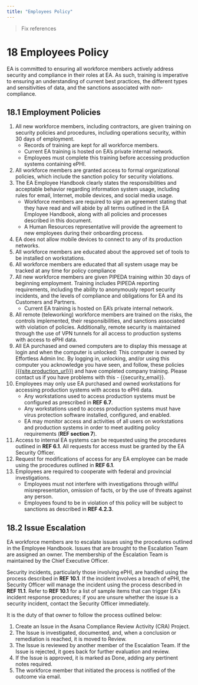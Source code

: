 ```yaml
---
title: "Employees Policy"
---
```


> Fix references

# 18​ Employees Policy
EA is committed to ensuring all workforce members actively address security and compliance in their roles at EA. As such, training is imperative to ensuring an understanding of current best practices, the different types and sensitivities of data, and the sanctions associated with non-compliance.

## ​18.1​ Employment Policies
1. All new workforce members, including contractors, are given training on security policies and procedures, including operations security, within 30 days of employment.
    * Records of training are kept for all workforce members.
    * Current EA training is hosted on EA’s private internal network.
    * Employees must complete this training before accessing production systems containing ePHI.
1. All workforce members are granted access to formal organizational policies, which include the sanction policy for security violations.
1. The EA Employee Handbook clearly states the responsibilities and acceptable behavior regarding information system usage, including rules for email, Internet, mobile devices, and social media usage.
    * Workforce members are required to sign an agreement stating that they have read and will abide by all terms outlined in the EA Employee Handbook, along with all policies and processes described in this document.
    * A Human Resources representative will provide the agreement to new employees during their onboarding process.
1. EA does not allow mobile devices to connect to any of its production networks.
1. All workforce members are educated about the approved set of tools to be installed on workstations.
1. All workforce members are educated that all system usage may be tracked at any time for policy compliance
1. All new workforce members are given PIPEDA training within 30 days of beginning employment. Training includes PIPEDA reporting requirements, including the ability to anonymously report security incidents, and the levels of compliance and obligations for EA and its Customers and Partners.
    * Current EA training is hosted on EA’s private internal network.
1. All remote (teleworking) workforce members are trained on the risks, the controls implemented, their responsibilities, and sanctions associated with violation of policies. Additionally, remote security is maintained through the use of VPN tunnels for all access to production systems with access to ePHI data.
1. All EA purchased and owned computers are to display this message at login and when the computer is unlocked: This computer is owned by Effortless Admin Inc. By logging in, unlocking, and/or using this computer you acknowledge you have seen, and follow, these policies [({{site.production_url}})]({{site.production_url}}) and have completed company training. Please contact us if you have problems with this - {{security_email}}.
1. Employees may only use EA purchased and owned workstations for accessing production systems with access to ePHI data.
    * Any workstations used to access production systems must be configured as prescribed in **REF 6.7**.
    * Any workstations used to access production systems must have virus protection software installed, configured, and enabled.
    * EA may monitor access and activities of all users on workstations and production systems in order to meet auditing policy requirements (**REF section 7**).
1. Access to internal EA systems can be requested using the procedures outlined in **REF 6.1**. All requests for access must be granted by the EA Security Officer.
1. Request for modifications of access for any EA employee can be made using the procedures outlined in **REF 6.1**.
1. Employees are required to cooperate with federal and provincial investigations.
    * Employees must not interfere with investigations through willful misrepresentation, omission of facts, or by the use of threats against any person.
    * Employees found to be in violation of this policy will be subject to sanctions as described in **REF 4.2.3**.

## ​18.2​ Issue Escalation
EA workforce members are to escalate issues using the procedures outlined in the Employee Handbook. Issues that are brought to the Escalation Team are assigned an owner. The membership of the Escalation Team is maintained by the Chief Executive Officer.

Security incidents, particularly those involving ePHI, are handled using the process described in **REF 10.1**. If the incident involves a breach of ePHI, the Security Officer will manage the incident using the process described in **REF 11.1**. Refer to **REF 10.1** for a list of sample items that can trigger EA's incident response procedures; if you are unsure whether the issue is a security incident, contact the Security Officer immediately.

It is the duty of that owner to follow the process outlined below:
1. Create an Issue in the Asana Compliance Review Activity (CRA) Project.
1. The Issue is investigated, documented, and, when a conclusion or remediation is reached, it is moved to Review.
1. The Issue is reviewed by another member of the Escalation Team. If the Issue is rejected, it goes back for further evaluation and review.
1. If the Issue is approved, it is marked as Done, adding any pertinent notes required.
1. The workforce member that initiated the process is notified of the outcome via email.